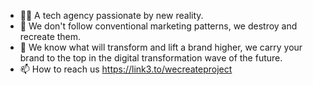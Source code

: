 - 👋🏾 A tech agency passionate by new reality.
- 👀 We don't follow conventional marketing patterns, we destroy and recreate them.
- 🌱 We know what will transform and lift a brand higher, we carry your brand to the top in the digital transformation wave of the future.
- 📫 How to reach us https://link3.to/wecreateproject




<!---
wecreateproject/wecreateproject is a ✨ special ✨ repository because its `README.md` (this file) appears on your GitHub profile.
You can click the Preview link to take a look at your changes.
--->
